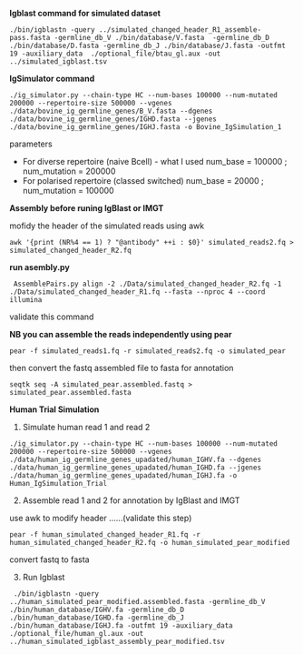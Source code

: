 **Igblast command for simulated dataset**

`./bin/igblastn -query ../simulated_changed_header_R1_assemble-pass.fasta -germline_db_V ./bin/database/V.fasta 
-germline_db_D ./bin/database/D.fasta -germline_db_J ./bin/database/J.fasta -outfmt 19 -auxiliary_data 
./optional_file/btau_gl.aux -out ../simulated_igblast.tsv`

**IgSimulator command**

` ./ig_simulator.py --chain-type HC --num-bases 100000 --num-mutated 200000 --repertoire-size 500000 --vgenes ./data/bovine_ig_germline_genes/B_V.fasta --dgenes ./data/bovine_ig_germline_genes/IGHD.fasta --jgenes ./data/bovine_ig_germline_genes/IGHJ.fasta -o Bovine_IgSimulation_1 `

parameters
* For diverse repertoire (naive Bcell) - what I used
  num_base = 100000 ; num_mutation = 200000
* For polarised repertoire (classed switched)
  num_base = 20000 ; num_mutation = 100000

**Assembly before runing IgBlast or IMGT**

mofidy the header of the simulated reads using awk 

`awk '{print (NR%4 == 1) ? "@antibody" ++i : $0}' simulated_reads2.fq > simulated_changed_header_R2.fq`

**run asembly.py**

` AssemblePairs.py align -2 ./Data/simulated_changed_header_R2.fq -1 ./Data/simulated_changed_header_R1.fq --fasta --nproc 4 --coord illumina`

validate this command

**NB you can assemble the reads independently using pear**

`pear -f simulated_reads1.fq -r simulated_reads2.fq -o simulated_pear`

then convert the fastq assembled file to fasta for annotation 

`seqtk seq -A simulated_pear.assembled.fastq > simulated_pear.assembled.fasta`

**Human Trial Simulation**

1. Simulate human read 1 and read 2

`./ig_simulator.py --chain-type HC --num-bases 100000 --num-mutated 200000 --repertoire-size 500000 --vgenes ./data/human_ig_germline_genes_upadated/human_IGHV.fa --dgenes ./data/human_ig_germline_genes_upadated/human_IGHD.fa --jgenes ./data/human_ig_germline_genes_upadated/human_IGHJ.fa -o Human_IgSimulation_Trial`

2. Assemble read 1 and 2 for annotation by IgBlast and IMGT

use awk to modify header ......(validate this step)

`pear -f human_simulated_changed_header_R1.fq -r human_simulated_changed_header_R2.fq -o human_simulated_pear_modified`

convert fastq to fasta 


3. Run Igblast 

` ./bin/igblastn -query ../human_simulated_pear_modified.assembled.fasta -germline_db_V ./bin/human_database/IGHV.fa -germline_db_D ./bin/human_database/IGHD.fa -germline_db_J ./bin/human_database/IGHJ.fa -outfmt 19 -auxiliary_data ./optional_file/human_gl.aux -out ../human_simulated_igblast_assembly_pear_modified.tsv`










